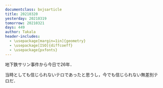 ```yaml
---
documentclass: bxjsarticle
title: 20210320
yesterday: 20210319
tomorrow: 20210321
days: 449
author: Takala
header-includes:
  - \usepackage[margin=1in]{geometry}
  - \usepackage[ISO]{diffcoeff}
  - \usepackage{pxfonts}
---
```



地下鉄サリン事件から今日で26年．


当時としても信じられないテロであったと思うし，今でも信じられない無差別テロだ．


